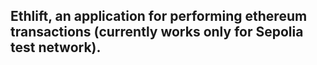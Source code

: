 ## Ethlift, an application for performing ethereum transactions (currently works only for Sepolia test network).
